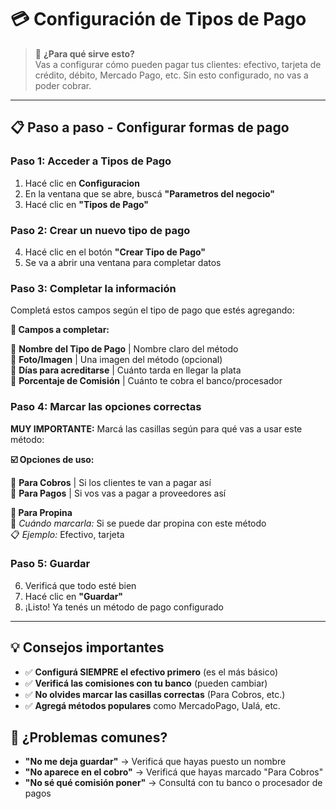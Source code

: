 # 💳 Configuración de Tipos de Pago
<div id="tipos-pago"></div>

> 🎯 **¿Para qué sirve esto?**  
> Vas a configurar cómo pueden pagar tus clientes: efectivo, tarjeta de crédito, débito, Mercado Pago, etc. Sin esto configurado, no vas a poder cobrar.

---

## 📋 **Paso a paso - Configurar formas de pago**

### **Paso 1: Acceder a Tipos de Pago**
1. Hacé clic en **Configuracion**
2. En la ventana que se abre, buscá **"Parametros del negocio"**
3. Hacé clic en **"Tipos de Pago"**

### **Paso 2: Crear un nuevo tipo de pago**
4. Hacé clic en el botón **"Crear Tipo de Pago"**
5. Se va a abrir una ventana para completar datos

### **Paso 3: Completar la información**
Completá estos campos según el tipo de pago que estés agregando:

**📝 Campos a completar:**

🔹 **Nombre del Tipo de Pago** | Nombre claro del método  
🔹 **Foto/Imagen** | Una imagen del método (opcional)  
🔹 **Días para acreditarse** | Cuánto tarda en llegar la plata  
🔹 **Porcentaje de Comisión** | Cuánto te cobra el banco/procesador

### **Paso 4: Marcar las opciones correctas**
**MUY IMPORTANTE:** Marcá las casillas según para qué vas a usar este método:

**☑️ Opciones de uso:**

🔹 **Para Cobros** | Si los clientes te van a pagar así  
🔹 **Para Pagos** | Si vos vas a pagar a proveedores así

**🔹 Para Propina**  
📌 *Cuándo marcarla:* Si se puede dar propina con este método  
📋 *Ejemplo:* Efectivo, tarjeta

### **Paso 5: Guardar**
6. Verificá que todo esté bien
7. Hacé clic en **"Guardar"**
8. ¡Listo! Ya tenés un método de pago configurado

---

## 💡 **Consejos importantes**
- ✅ **Configurá SIEMPRE el efectivo primero** (es el más básico)
- ✅ **Verificá las comisiones con tu banco** (pueden cambiar)
- ✅ **No olvides marcar las casillas correctas** (Para Cobros, etc.)
- ✅ **Agregá métodos populares** como MercadoPago, Ualá, etc.

## 🚨 **¿Problemas comunes?**
- **"No me deja guardar"** → Verificá que hayas puesto un nombre
- **"No aparece en el cobro"** → Verificá que hayas marcado "Para Cobros"
- **"No sé qué comisión poner"** → Consultá con tu banco o procesador de pagos
